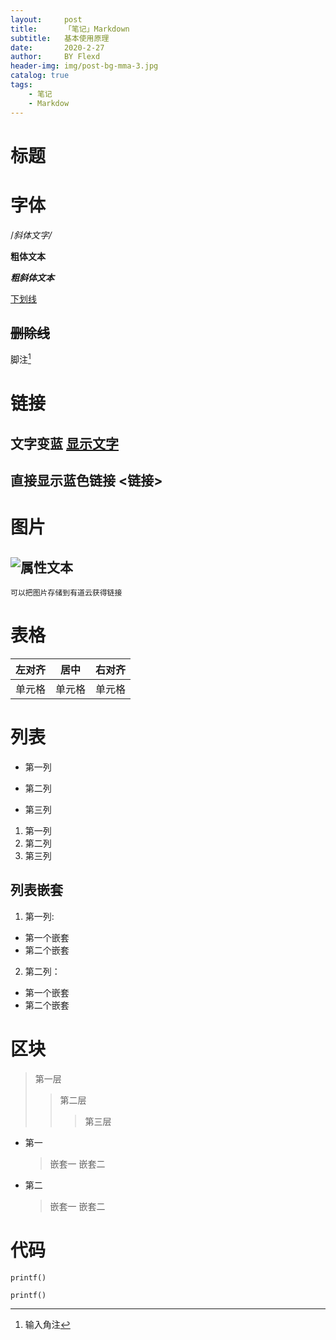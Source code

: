 ```yaml
---
layout:     post
title:      「笔记」Markdown
subtitle:   基本使用原理
date:       2020-2-27
author:     BY Flexd
header-img: img/post-bg-mma-3.jpg
catalog: true
tags:
    - 笔记
    - Markdow
---
```


# 标题
#

##

###

####

# 字体
/*斜体文字/*

**粗体文本**

***粗斜体文本***

<u>下划线</u>

~~删除线~~
---
脚注[^输入显示的文字]
[^输入显示的文字]: 输入角注

# 链接
## 文字变蓝 [显示文字](链接)
## 直接显示蓝色链接 <链接>

# 图片
## ![属性文本](图片地址)
`可以把图片存储到有道云获得链接`

# 表格

左对齐|居中|右对齐
:-|:-:|-:
单元格|单元格|单元格

# 列表
* 第一列
+ 第二列
- 第三列

1. 第一列
2. 第二列
3. 第三列

## 列表嵌套
1. 第一列:
* 第一个嵌套
* 第二个嵌套
2. 第二列：
* 第一个嵌套
* 第二个嵌套

# 区块
> 第一层
>> 第二层
>>> 第三层

* 第一
	>嵌套一
	>嵌套二
* 第二
	>嵌套一
	>嵌套二

# 代码
`printf()`

	printf()
